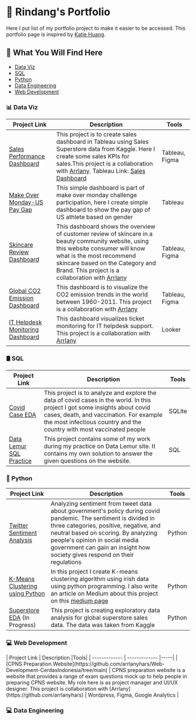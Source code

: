 <h1> 🚀 Rindang's Portfolio </h1>

Here I put list of my portfolio project to make it easier to be accessed. This portfolio page is inspired by [Katie Huang](https://github.com/katiehuangx).

<h2> 📁 What You Will Find Here </h2>

- [Data Viz](#data-viz)
- [SQL](#sql)
- [Python](#python)
- [Data Engineering](#data-engineering)
- [Web Development](#web-development)

<h3> 📊 Data Viz </h3>


| Project Link  | Description   |Tools|
| ------------- | ------------- |-----|
| [Sales Performance Dashboard](https://github.com/rindangchi/Sales-Dashboard/blob/main/README.md) | This project is to create sales dashboard in Tableau using Sales Superstore data from Kaggle. Here I create some sales KPIs for sales.This project is a collaboration with [Arrlany](https://github.com/arrlanyhars). Tableau Link: [Sales Dashboard](https://public.tableau.com/app/profile/rindangcahyaning/viz/SalesDashboard_16741907212560/SalesOverview)  | Tableau, Figma|
| [Make Over Monday-US Pay Gap](https://public.tableau.com/app/profile/rindangcahyaning/viz/MakeOverMonday2023W13USPayGap/Dashboard1)  | This simple dashboard is part of make over monday challenge participation, here I create simple dashboard to show the pay gap of US athlete based on gender   | Tableau |
| [Skincare Review Dashboard](https://public.tableau.com/app/profile/rindangcahyaning/viz/SkincareReview/Dashboard2) | This dashboard shows the overview of customer review of skincare in a beauty community website, using this website consumer will know what is the most recommend skincare based on the Category and Brand. This project is a collaboration with [Arrlany](https://github.com/arrlanyhars)| Tableau, Figma |
| [Global CO2 Emission Dashboard](https://public.tableau.com/app/profile/rindangcahyaning/viz/GlobalCO2Emission_16787234006400/Dashboard1) | This dashboard is to visualize the CO2 emission trends in the world between 1960-2011.  This project is a collaboration with [Arrlany](https://github.com/arrlanyhars) | Tableau, Figma|
| [IT Helpdesk Monitoring Dashboard](https://lookerstudio.google.com/reporting/ff88a66d-12e5-4f7c-9603-fcaf189c7b15) | This dashboard visualizes ticket monitoring for IT helpdesk support.  This project is a collaboration with [Arrlany](https://github.com/arrlanyhars) | Looker |

<h3> 🛢️ SQL </h3>

| Project Link  | Description   |Tools|
| ------------- | ------------- |-----|
| [Covid Case EDA](https://github.com/rindangchi/SQL-Covid-EDA/tree/main) | This project is to analyze and explore the data of covid cases in the world. In this project I got some insights about covid cases, death, and vaccination. For example the most infectious country and the country with most vaccinated people | SQLite |
| [Data Lemur SQL Practice](https://github.com/rindangchi/Data-Lemur-SQL/blob/main/README.md) | This project contains some of my work during my practice on Data Lemur site. It contains my own solution to answer the given questions on the website.| SQL |


<h3> 🐍 Python </h3>

| Project Link  | Description   |Tools|
| ------------- | ------------- |-----|
| [Twitter Sentiment Analysis](https://github.com/rindangchi/Simple-Sentiment-Analysis)       | Analyzing sentiment from tweet data about government's policy during covid pandemic. The sentiment is divided in three categories, positive, negative, and neutral based on scoring. By analyzing people's opinion in social media government can gain an insight how society gives respond on their regulations | Python |
| [K-Means Clustering using Python](https://github.com/rindangchi/Python-Practice-/blob/main/Clustering/2_Clustering_K_Means_Algorithm%20(Update).ipynb)  | In this project I create K-means clustering algorithm using irish data using python programming. I also write an article on Medium about this project on this [medium page](https://medium.com/nerd-for-tech/k-means-clustering-using-python-2150769bd0b9) | Python |
| [Superstore EDA](https://github.com/rindangchi/Python-Practice/blob/main/EDA%20Superstore/README.md) (In Progress)| This project is creating exploratory data analysis for global superstore sales data. The data was taken from Kaggle | Python  |

<h3> 💻 Web Development </h3>
| Project Link  | Description   |Tools|
| ------------- | ------------- |-----|
| [CPNS Preparation Website](https://github.com/arrlanyhars/Web-Development-CerdasIndonesia/tree/main)       | CPNS preparation website is a website that provides a range of exam questions mock up to help people in preparing CPNS website. My role here is as project manager and UI/UX designer. This project is collaboration with [Arrlany](https://github.com/arrlanyhars) | Wordpress, Figma, Google Analytics |

<h3> 💻 Data Engineering </h3>
